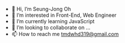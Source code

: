 - 👋 Hi, I’m Seung-Jong Oh
- 👀 I’m interested in Front-End, Web Engineer
- 🌱 I’m currently learning JavaScript
- 💞️ I’m looking to collaborate on ...
- 📫 How to reach me tmdwhd319@gmail.com

<!---
tmdwhd1213/tmdwhd1213 is a ✨ special ✨ repository because its `README.md` (this file) appears on your GitHub profile.
You can click the Preview link to take a look at your changes.
--->
